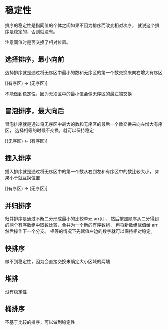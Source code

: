 # 稳定性

排序的稳定性是指同值的个体之间如果不因为排序而改变相对次序，
就说这个排序是稳定的，否则就没有。

注意同值时是否交换了相对位置。

## 选择排序，最小向前
    
选择排序就是通过将无序区中最小的数和无序区的第一个数交换来向右增大有序区

[(有序区) -> (无序区)]

不能做到稳定性，因为无须区中的最小值会像无序区的最左端交换

## 冒泡排序，最大向后

冒泡排序就是通过将无序区中最大的数和无序区的最后一个数交换来向左增大有序区， 
选择相等的时候不交换，就可以保持稳定

[(无序区) <- (有序区)]

## 插入排序

插入排序就是通过将无序区中的第一个数从右到左和有序区中的数比较大小，
如果小于就互换位置

[(有序区) -> (无序区)]

## 并归排序

归并排序是通过不断二分形成最小的比较单元 arr[i] ， 
然后按照顺序从二分得到的两个有序数组中取数比较，合并为一个新的有序数组， 
再将新数组赋值给 arr 然后操作下一个分支。
相等的情况下先赋值左边的数字就可以保持相对稳定。

## 快排序

做不到稳定性，因为会直接交换未确定大小区域的两端

## 堆排

没有稳定性

## 桶排序

不基于比较的排序，可以做到稳定性







